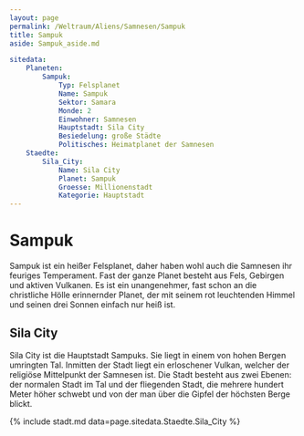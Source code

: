```yaml
---
layout: page
permalink: /Weltraum/Aliens/Samnesen/Sampuk
title: Sampuk
aside: Sampuk_aside.md

sitedata:
    Planeten:
        Sampuk:
            Typ: Felsplanet
            Name: Sampuk
            Sektor: Samara
            Monde: 2
            Einwohner: Samnesen
            Hauptstadt: Sila City
            Besiedelung: große Städte
            Politisches: Heimatplanet der Samnesen
    Staedte:
        Sila_City:
            Name: Sila City
            Planet: Sampuk
            Groesse: Millionenstadt
            Kategorie: Hauptstadt
---
```


# Sampuk

Sampuk ist ein heißer Felsplanet, daher haben wohl auch die Samnesen ihr feuriges Temperament. Fast der ganze Planet besteht aus Fels, Gebirgen und aktiven Vulkanen. Es ist ein unangenehmer, fast schon an die christliche Hölle erinnernder Planet, der mit seinem rot leuchtenden Himmel und seinen drei Sonnen einfach nur heiß ist.

## Sila City

Sila City ist die Hauptstadt Sampuks. Sie liegt in einem von hohen Bergen umringten Tal. Inmitten der Stadt liegt ein erloschener Vulkan, welcher der religiöse Mittelpunkt der Samnesen ist. Die Stadt besteht aus zwei Ebenen: der normalen Stadt im Tal und der fliegenden Stadt, die mehrere hundert Meter höher schwebt und von der man über die Gipfel der höchsten Berge blickt.

{% include stadt.md data=page.sitedata.Staedte.Sila_City %}
